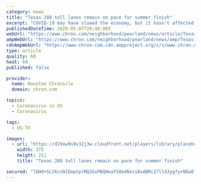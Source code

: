 ```yaml
---
category: news
title: "Texas 288 toll lanes remain on pace for summer finish"
excerpt: "COVID-19 may have slowed the economy, but it hasn't affected the pace of work to complete more than 10 miles of toll lanes being built down the center of Texas 288 north of Clear Creek into Houston, which a project representative says is still on track to be finished in mid- to late summer."
publishedDateTime: 2020-05-07T20:48:00Z
webUrl: "https://www.chron.com/neighborhood/pearland/news/article/Texas-288-toll-lanes-remain-on-pace-for-summer-15254732.php"
ampWebUrl: "https://www.chron.com/neighborhood/pearland/news/amp/Texas-288-toll-lanes-remain-on-pace-for-summer-15254732.php"
cdnAmpWebUrl: "https://www-chron-com.cdn.ampproject.org/c/s/www.chron.com/neighborhood/pearland/news/amp/Texas-288-toll-lanes-remain-on-pace-for-summer-15254732.php"
type: article
quality: 60
heat: 60
published: false

provider:
  name: Houston Chronicle
  domain: chron.com

topics:
  - Coronavirus in US
  - Coronavirus

tags:
  - US-TX

images:
  - url: "https://d29xw9s9x32j3w.cloudfront.net/players/library/placeholder.png"
    width: 375
    height: 211
    title: "Texas 288 toll lanes remain on pace for summer finish"

secured: "lDHd+SLCKcn92EmptprMQ2GxPBQHoaYSOe4NxviBxABRc27lldJygfy+NDa0lJkhIUVOMB0yAEycHrrQGne//aBr0qMZzvV9vV7oUtibf6jNcedaUU46iLtEro2WtltWKpOP244B+G9KjgFH8XGo+JE9Cts4OECy9pHr8biQFjUcgopvDcDopnF7rIgTnHmgO2/VxNvQ13gqdbdJ5lDNhF8WO0o+koQEGOIw5bmTd1QCms0PS43wAiebG4bPgFik4pvqCYpTYCuWc5yKBcX6wK2lF+vYhQE+DlI90ceBbsRyM7cCfqWoBjE6RGDgUYLGoJ6vjF1famXUzO+ScGhg2JXrwktKl4YLukk9RkqAth9aofWNVH0g7GQ+KYlOdX0ncvWIracezo4b+wxNFoJG3+ulR4xJ4L/N1PZwJqD/JVnm2Q9T+5Ny49aA8dtg35E2DSdgO4+9irJ/PhXph7gzvoNp6hAYpMyMh7mdLUEhDB4=;thmV/v8SYw5vBME/KILwWA=="
---
```


